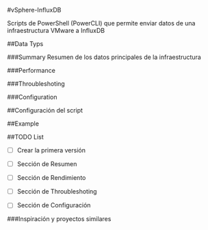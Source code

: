 #vSphere-InfluxDB

Scripts de PowerShell (PowerCLI) que permite enviar datos de una infraestructura VMware a InfluxDB


##Data Typs


###Summary
Resumen de los datos principales de la infraestructura
 

###Performance


###Throubleshoting


###Configuration


##Configuración del script


##Example





##TODO List

- [ ] Crear la primera versión
- [ ] Sección de Resumen
- [ ] Sección de Rendimiento
- [ ] Sección de Throubleshoting
- [ ] Sección de Configuración


###Inspiración y proyectos similares
